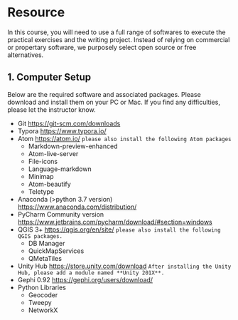 # Resource

In this course, you will need to use a full range of softwares to execute the practical exercises and the writing project. Instead of relying on commercial or propertary software, we purposely select open source or free alternatives.

## 1. Computer Setup

Below are the required software and associated packages. Please download and install them on your PC or Mac. If you find any difficulties, please let the instructor know.

- Git https://git-scm.com/downloads
- Typora https://www.typora.io/
- Atom https://atom.io/ `please also install the following Atom packages`
  - Markdown-preview-enhanced
  - Atom-live-server
  - File-icons
  - Language-markdown
  - Minimap
  - Atom-beautify
  - Teletype
- Anaconda (>python 3.7 version) https://www.anaconda.com/distribution/
- PyCharm Community version https://www.jetbrains.com/pycharm/download/#section=windows
- QGIS 3+ https://qgis.org/en/site/   `please also install the following QGIS packages.`
  - DB Manager
  - QuickMapServices
  - QMetaTiles
- Unity Hub https://store.unity.com/download  `After installing the Unity Hub, please add a module named **Unity 201X**.`
- Gephi 0.92 https://gephi.org/users/download/
- Python Libraries
  - Geocoder
  - Tweepy
  - NetworkX
